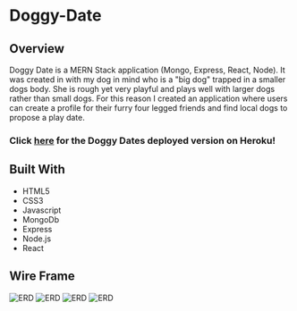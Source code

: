 # Doggy-Date

## Overview


Doggy Date is a MERN Stack application (Mongo, Express, React, Node). It was created in with my dog in mind who is a "big dog" trapped in a smaller dogs body. She is rough yet very playful and plays well with larger dogs rather than small dogs. For this reason I created an application where users can create a profile for their furry four legged friends and find local dogs to propose a play date.


### Click [here](https://dogdatesandmore.herokuapp.com/) for the Doggy Dates deployed version on Heroku!

## Built With
* HTML5
* CSS3
* Javascript
* MongoDb
* Express
* Node.js
* React

## Wire Frame

![ERD](public/Images/wf1.png)
![ERD](public/images/wf2.png)
![ERD](public/images/wf3.png)
![ERD](public/images/wf4.png)




